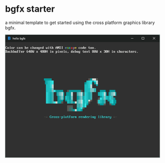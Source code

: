 # bgfx starter

a minimal template to get started using the cross platform graphics library bgfx.

![screenshot](assets/screenshot.png)
